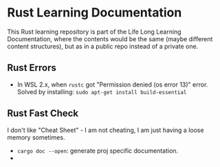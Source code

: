 # Rust Learning Documentation

This Rust learning repository is part of the Life Long Learning Documentation, where the contents would be the same (maybe different content structures), but as in a public repo instead of a private one. 

## Rust Errors

 - In WSL 2.x, when `rustc` got "Permission denied (os error 13)" error. Solved by installing: `sudo apt-get install build-essential`

 
## Rust Fast Check

I don't like "Cheat Sheet" - I am not cheating, I am just having a loose memory sometimes. 

- `cargo doc --open`: generate proj specific documentation.
- 